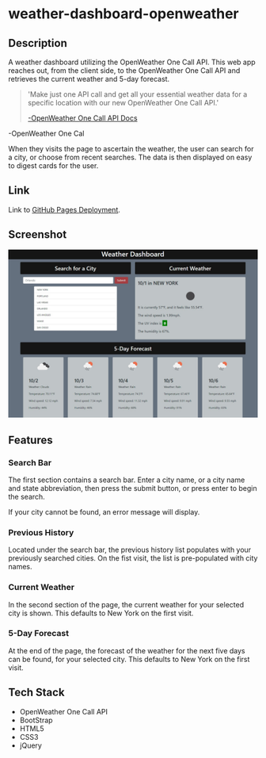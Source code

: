 # weather-dashboard-openweather

## Description

A weather dashboard utilizing the OpenWeather One Call API. This web app reaches out, from the client side, to the OpenWeather One Call API and retrieves the current weather and 5-day forecast.

>'Make just one API call and get all your essential weather data for a specific location with our new OpenWeather One Call API.'
>
> [-OpenWeather One Call API Docs](https://openweathermap.org/api/one-call-api)

-OpenWeather One Cal

When they visits the page to ascertain the weather, the user can search for a city, or choose from recent searches. The data is then displayed on easy to digest cards for the user.

## Link

Link to [GitHub Pages Deployment](https://graybishop.github.io/weather-dashboard-openweather/).

## Screenshot

![screenshot of website](images\weather-dashboard-screenshot.jpg)

## Features

### Search Bar

The first section contains a search bar. Enter a city name, or a city name and state abbreviation, then press the submit button, or press enter to begin the search.

If your city cannot be found, an error message will display.

### Previous History

Located under the search bar, the previous history list populates with your previously searched cities. On the fist visit, the list is pre-populated with city names.

### Current Weather

In the second section of the page, the current weather for your selected city is shown. This defaults to New York on the first visit.

### 5-Day Forecast

At the end of the page, the forecast of the weather for the next five days can be found, for your selected city. This defaults to New York on the first visit.

## Tech Stack

* OpenWeather One Call API
* BootStrap
* HTML5
* CSS3
* jQuery
